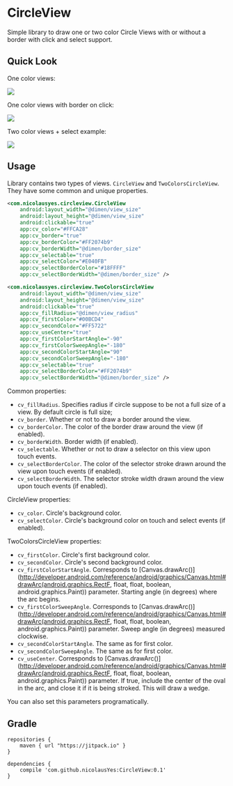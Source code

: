 # CircleView

Simple library to draw one or two color Circle Views with or without a border with click and select support.

Quick Look
-----
One color views:

![](https://raw.githubusercontent.com/nicolausYes/CircleView/master/gifs/1.gif)

One color views with border on click:

![](https://raw.githubusercontent.com/nicolausYes/CircleView/master/gifs/2.gif)

Two color views + select example:

![](https://raw.githubusercontent.com/nicolausYes/CircleView/master/gifs/3.gif)

Usage
-----

Library contains two types of views. `CircleView` and `TwoColorsCircleView`. They have some common and unique properties.

```xml
<com.nicolausyes.circleview.CircleView
    android:layout_width="@dimen/view_size"
    android:layout_height="@dimen/view_size"
    android:clickable="true"
    app:cv_color="#FFCA28"
    app:cv_border="true"
    app:cv_borderColor="#FF2074b9"
    app:cv_borderWidth="@dimen/border_size"
    app:cv_selectable="true"
    app:cv_selectColor="#E040FB"
    app:cv_selectBorderColor="#18FFFF"
    app:cv_selectBorderWidth="@dimen/border_size" />
```
```xml
<com.nicolausyes.circleview.TwoColorsCircleView
    android:layout_width="@dimen/view_size"
    android:layout_height="@dimen/view_size"
    android:clickable="true"
    app:cv_fillRadius="@dimen/view_radius"
    app:cv_firstColor="#00BCD4"
    app:cv_secondColor="#FF5722"
    app:cv_useCenter="true"
    app:cv_firstColorStartAngle="-90"
    app:cv_firstColorSweepAngle="-180"
    app:cv_secondColorStartAngle="90"
    app:cv_secondColorSweepAngle="-180"
    app:cv_selectable="true"
    app:cv_selectBorderColor="#FF2074b9"
    app:cv_selectBorderWidth="@dimen/border_size" />
```

Common properties:
* `cv_fillRadius`. Specifies radius if circle suppose to be not a full size of a view. By default circle is full size;
* `cv_border`. Whether or not to draw a border around the view.
* `cv_borderColor`. The color of the border draw around the view (if enabled).
* `cv_borderWidth`. Border width (if enabled).
* `cv_selectable`. Whether or not to draw a selector on this view upon touch events.
* `cv_selectBorderColor`. The color of the selector stroke drawn around the view upon touch events (if enabled).
* `cv_selectBorderWidth`.  The selector stroke width drawn around the view upon touch events (if enabled).

CircleView properties:
* `cv_color`. Circle's background color.
* `cv_selectColor`. Circle's background color on touch and select events (if enabled).

TwoColorsCircleView properties:
* `cv_firstColor`. Circle's first background color.
* `cv_secondColor`. Circle's second background color.
* `cv_firstColorStartAngle`.  Corresponds to [Canvas.drawArc()](http://developer.android.com/reference/android/graphics/Canvas.html#drawArc(android.graphics.RectF, float, float, boolean, android.graphics.Paint)) parameter. Starting angle (in degrees) where the arc begins. 
* `cv_firstColorSweepAngle`.  Corresponds to [Canvas.drawArc()](http://developer.android.com/reference/android/graphics/Canvas.html#drawArc(android.graphics.RectF, float, float, boolean, android.graphics.Paint)) parameter. Sweep angle (in degrees) measured clockwise.
* `cv_secondColorStartAngle`. The same as for first color.
* `cv_secondColorSweepAngle`. The same as for first color.
* `cv_useCenter`. Corresponds to [Canvas.drawArc()](http://developer.android.com/reference/android/graphics/Canvas.html#drawArc(android.graphics.RectF, float, float, boolean, android.graphics.Paint)) parameter. If true, include the center of the oval in the arc, and close it if it is being stroked. This will draw a wedge.


You can also set this parameters programatically.


Gradle
------
```
repositories {
    maven { url "https://jitpack.io" }
}

dependencies {
    compile 'com.github.nicolausYes:CircleView:0.1'
}

```

